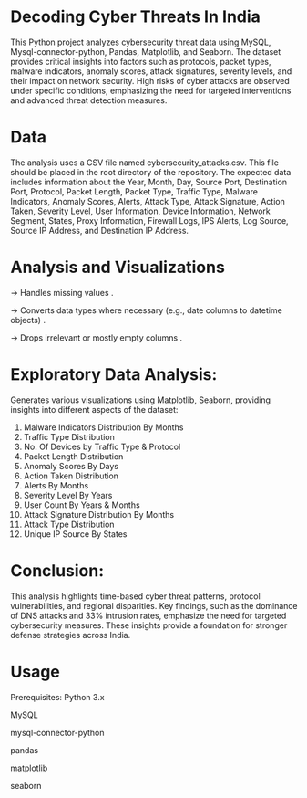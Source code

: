 # Decoding Cyber Threats In India
This Python project analyzes cybersecurity threat data using MySQL, Mysql-connector-python, Pandas, Matplotlib, and Seaborn. The dataset provides critical insights into factors such as protocols, packet types, malware indicators, anomaly scores, attack signatures, severity levels, and their impact on network security. High risks of cyber attacks are observed under specific conditions, emphasizing the need for targeted interventions and advanced threat detection measures.

# Data
The analysis uses a CSV file named cybersecurity_attacks.csv. This file should be placed in the root directory of the repository. The expected data includes information about the Year, Month, Day, Source Port, Destination Port, Protocol, Packet Length, Packet Type, Traffic Type, Malware Indicators, Anomaly Scores, Alerts, Attack Type, Attack Signature, Action Taken, Severity Level, User Information, Device Information, Network Segment, States, Proxy Information, Firewall Logs, IPS Alerts, Log Source, Source IP Address, and Destination IP Address.

# Analysis and Visualizations
 -> Handles missing values .
 
 -> Converts data types where necessary (e.g., date columns to datetime objects) .
 
 -> Drops irrelevant or mostly empty columns .

 # Exploratory Data Analysis:
 Generates various visualizations using Matplotlib, Seaborn, providing insights into different aspects of the dataset:
 1. Malware Indicators Distribution By Months
 2. Traffic Type Distribution
 3. No. Of Devices by Traffic Type & Protocol
 4. Packet Length Distribution
 5. Anomaly Scores By Days
 6. Action Taken Distribution
 7. Alerts By Months
 8. Severity Level By Years
 9. User Count By Years & Months
 10. Attack Signature Distribution By Months
 11. Attack Type Distribution
 12. Unique IP Source By States

# Conclusion:
 This analysis highlights time-based cyber threat patterns, protocol vulnerabilities, and regional disparities. Key findings, such as the dominance of DNS attacks and 33% intrusion rates, emphasize the need for targeted cybersecurity measures. These insights provide a foundation for stronger defense strategies across India.

# Usage
  Prerequisites:
   Python 3.x

   MySQL 

   mysql-connector-python
   
   pandas
   
   matplotlib
   
   seaborn
 
